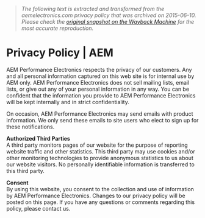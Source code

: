 > *The following text is extracted and transformed from the aemelectronics.com privacy policy that was archived on 2015-06-10. Please check the [original snapshot on the Wayback Machine](https://web.archive.org/web/20150610131701id_/http%3A//www.aemelectronics.com/privacy-policy) for the most accurate reproduction.*

# Privacy Policy | AEM

AEM Performance Electronics respects the privacy of our customers. Any and all personal information captured on this web site is for internal use by AEM only. AEM Performance Electronics does not sell mailing lists, email lists, or give out any of your personal information in any way. You can be confident that the information you provide to AEM Performance Electronics will be kept internally and in strict confidentiality. 

On occasion, AEM Performance Electronics may send emails with product information. We only send these emails to site users who elect to sign up for these notifications. 

**Authorized Third Parties**  
A third party monitors pages of our website for the purpose of reporting website traffic and other statistics. This third party may use cookies and/or other monitoring technologies to provide anonymous statistics to us about our website visitors. No personally identifiable information is transferred to this third party. 

**Consent**  
By using this website, you consent to the collection and use of information by AEM Performance Electronics. Changes to our privacy policy will be posted on this page. If you have any questions or comments regarding this policy, please contact us.
